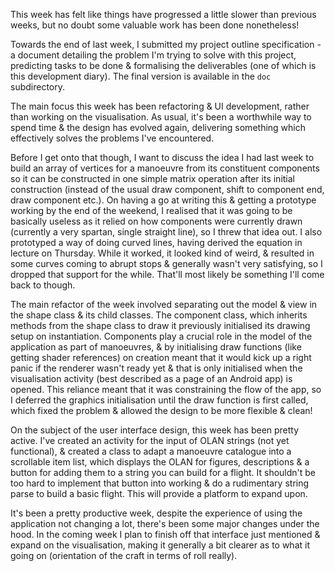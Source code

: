 This week has felt like things have progressed a little slower than previous weeks, but no doubt some valuable work has been done nonetheless!

Towards the end of last week, I submitted my project outline specification - a document detailing the problem I'm trying to solve with this project, predicting tasks to be done & formalising the deliverables (one of which is this development diary). The final version is available in the `doc` subdirectory.

The main focus this week has been refactoring & UI development, rather than working on the visualisation. As usual, it's been a worthwhile way to spend time & the design has evolved again, delivering something which effectively solves the problems I've encountered.

Before I get onto that though, I want to discuss the idea I had last week to build an array of vertices for a manoeuvre from its constituent components so it can be constructed in one simple matrix operation after its initial construction (instead of the usual draw component, shift to component end, draw component etc.). On having a go at writing this & getting a prototype working by the end of the weekend, I realised that it was going to be basically useless as it relied on how components were currently drawn (currently a very spartan, single straight line), so I threw that idea out. I also prototyped a way of doing curved lines, having derived the equation in lecture on Thursday. While it worked, it looked kind of weird, & resulted in some curves coming to abrupt stops & generally wasn't very satisfying, so I dropped that support for the while. That'll most likely be something I'll come back to though.

The main refactor of the week involved separating out the model & view in the shape class & its child classes. The component class, which inherits methods from the shape class to draw it previously initialised its drawing setup on instantiation. Components play a crucial role in the model of the application as part of manoeuvres, & by initialising draw functions (like getting shader references) on creation meant that it would kick up a right panic if the renderer wasn't ready yet & that is only initialised when the visualisation activity (best described as a page of an Android app) is opened. This reliance meant that it was constraining the flow of the app, so I deferred the graphics initialisation until the draw function is first called, which fixed the problem & allowed the design to be more flexible & clean!

On the subject of the user interface design, this week has been pretty active. I've created an activity for the input of OLAN strings (not yet functional), & created a class to adapt a manoeuvre catalogue into a scrollable item list, which displays the OLAN for figures, descriptions & a button for adding them to a string you can build for a flight. It shouldn't be too hard to implement that button into working & do a rudimentary string parse to build a basic flight. This will provide a platform to expand upon.

It's been a pretty productive week, despite the experience of using the application not changing a lot, there's been some major changes under the hood. In the coming week I plan to finish off that interface just mentioned & expand on the visualisation, making it generally a bit clearer as to what it going on (orientation of the craft in terms of roll really). 
